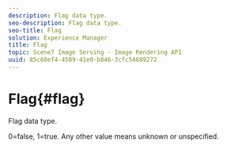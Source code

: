 ```yaml
---
description: Flag data type.
seo-description: Flag data type.
seo-title: Flag
solution: Experience Manager
title: Flag
topic: Scene7 Image Serving - Image Rendering API
uuid: 85c60ef4-4509-41e0-b846-3cfc54689272
---
```


# Flag{#flag}

Flag data type.

0=false, 1=true. Any other value means unknown or unspecified. 

